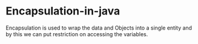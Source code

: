# Encapsulation-in-java
Encapsulation is used to wrap the data and Objects into a single entity and by this we can put restriction on accessing the variables. 
